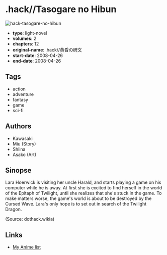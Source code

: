 # .hack//Tasogare no Hibun

![hack-tasogare-no-hibun](https://cdn.myanimelist.net/images/manga/1/26763.jpg)

-   **type**: light-novel
-   **volumes**: 2
-   **chapters**: 12
-   **original-name**: .hack//黄昏の碑文
-   **start-date**: 2008-04-26
-   **end-date**: 2008-04-26

## Tags

-   action
-   adventure
-   fantasy
-   game
-   sci-fi

## Authors

-   Kawasaki
-   Miu (Story)
-   Shiina
-   Asako (Art)

## Sinopse

Lara Hoerwick is visiting her uncle Harald, and starts playing a game on his computer while he is away. At first she is excited to find herself in the world of the Epitaph of Twilight, until she realizes that she's stuck in the game. To make matters worse, the game's world is about to be destroyed by the Cursed Wave. Lara's only hope is to set out in search of the Twilight Dragon.

(Source: dothack.wikia)

## Links

-   [My Anime list](https://myanimelist.net/manga/17635/hack__Tasogare_no_Hibun)
